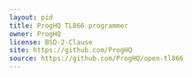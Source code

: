 ```yaml
---
layout: pid
title: ProgHQ TL866 programmer
owner: ProgHQ
license: BSD-2-Clause 
site: https://github.com/ProgHQ
source: https://github.com/ProgHQ/open-tl866
---
```

